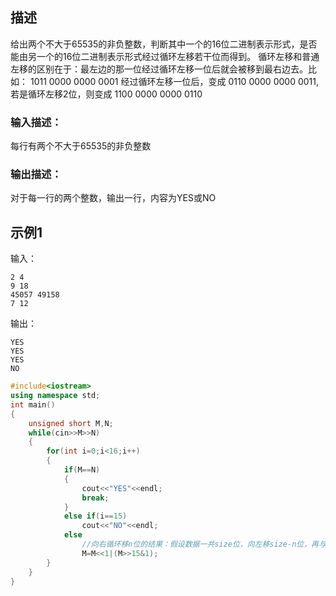 ## 描述

给出两个不大于65535的非负整数，判断其中一个的16位二进制表示形式，是否能由另一个的16位二进制表示形式经过循环左移若干位而得到。 循环左移和普通左移的区别在于：最左边的那一位经过循环左移一位后就会被移到最右边去。比如： 1011 0000 0000 0001 经过循环左移一位后，变成 0110 0000 0000 0011, 若是循环左移2位，则变成 1100 0000 0000 0110

### 输入描述：

每行有两个不大于65535的非负整数

### 输出描述：

对于每一行的两个整数，输出一行，内容为YES或NO

## 示例1

输入：

```
2 4
9 18
45057 49158
7 12
```

输出：

```
YES
YES
YES
NO
```

```c++
#include<iostream>
using namespace std;
int main()
{
    unsigned short M,N;
    while(cin>>M>>N)
    {
        for(int i=0;i<16;i++)
        {
            if(M==N)
            {
                cout<<"YES"<<endl;
                break;
            }
            else if(i==15)
                cout<<"NO"<<endl;
            else
                //向右循环移n位的结果：假设数据一共size位，向左移size-n位，再与原数右移n位进行或操作的结果
                M=M<<1|(M>>15&1);
        }
    }
}
```


